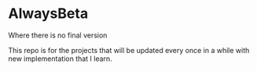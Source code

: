 # AlwaysBeta
Where there is no final version

This repo is for the projects that will be updated every once in a while with new implementation that I learn.
